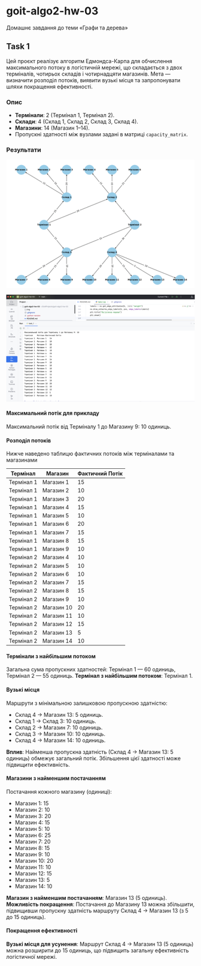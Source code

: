 # goit-algo2-hw-03
Домашнє завдання до теми «Графи та дерева»

## Task 1
Цей проєкт реалізує алгоритм Едмондса-Карпа для обчислення максимального потоку в логістичній мережі, що складається з двох терміналів, чотирьох складів і чотирнадцяти магазинів. Мета — визначити розподіл потоків, виявити вузькі місця та запропонувати шляхи покращення ефективності.

### Опис
- **Термінали**: 2 (Термінал 1, Термінал 2).
- **Склади**: 4 (Склад 1, Склад 2, Склад 3, Склад 4).
- **Магазини**: 14 (Магазин 1–14).
- Пропускні здатності між вузлами задані в матриці `capacity_matrix`.

### Результати
![Task1_1](./img/task_1_1.png)

![Task1_2](./img/task_1_2.png)

#### Максимальний потік для прикладу
Максимальний потік від Терміналу 1 до Магазину 9: 10 одиниць.

#### Розподіл потоків
Нижче наведено таблицю фактичних потоків між терміналами та магазинами

| Термінал   | Магазин   | Фактичний Потік |
|------------|-----------|-----------------|
| Термінал 1 | Магазин 1 | 15              |
| Термінал 1 | Магазин 2 | 10              |
| Термінал 1 | Магазин 3 | 20              |
| Термінал 1 | Магазин 4 | 15              |
| Термінал 1 | Магазин 5 | 10              |
| Термінал 1 | Магазин 6 | 20              |
| Термінал 1 | Магазин 7 | 15              |
| Термінал 1 | Магазин 8 | 15              |
| Термінал 1 | Магазин 9 | 10              |
| Термінал 2 | Магазин 4 | 10              |
| Термінал 2 | Магазин 5 | 10              |
| Термінал 2 | Магазин 6 | 10              |
| Термінал 2 | Магазин 7 | 15              |
| Термінал 2 | Магазин 8 | 15              |
| Термінал 2 | Магазин 9 | 10              |
| Термінал 2 | Магазин 10| 20              |
| Термінал 2 | Магазин 11| 10              |
| Термінал 2 | Магазин 12| 15              |
| Термінал 2 | Магазин 13| 5               |
| Термінал 2 | Магазин 14| 10              |

#### Термінали з найбільшим потоком
Загальна сума пропускних здатностей: Термінал 1 — 60 одиниць, Термінал 2 — 55 одиниць.
**Термінал з найбільшим потоком**: Термінал 1.

#### Вузькі місця
Маршрути з мінімальною залишковою пропускною здатністю:
  - Склад 4 → Магазин 13: 5 одиниць.
  - Склад 1 → Склад 3: 10 одиниць.
  - Склад 2 → Магазин 7: 10 одиниць.
  - Склад 3 → Магазин 10: 10 одиниць.
  - Склад 4 → Магазин 14: 10 одиниць.

**Вплив**: Найменша пропускна здатність (Склад 4 → Магазин 13: 5 одиниць) обмежує загальний потік. Збільшення цієї здатності може підвищити ефективність.

#### Магазини з найменшим постачанням
Постачання кожного магазину (одиниці):
  - Магазин 1: 15
  - Магазин 2: 10
  - Магазин 3: 20
  - Магазин 4: 15
  - Магазин 5: 10
  - Магазин 6: 25
  - Магазин 7: 20
  - Магазин 8: 15
  - Магазин 9: 10
  - Магазин 10: 20
  - Магазин 11: 10
  - Магазин 12: 15
  - Магазин 13: 5
  - Магазин 14: 10

**Магазин з найменшим постачанням**: Магазин 13 (5 одиниць).
**Можливість покращення**: Постачання до Магазину 13 можна збільшити, підвищивши пропускну здатність маршруту Склад 4 → Магазин 13 (з 5 до 15 одиниць).

#### Покращення ефективності
**Вузькі місця для усунення**: Маршрут Склад 4 → Магазин 13 (5 одиниць) можна розширити до 15 одиниць, що підвищить загальну ефективність логістичної мережі.

